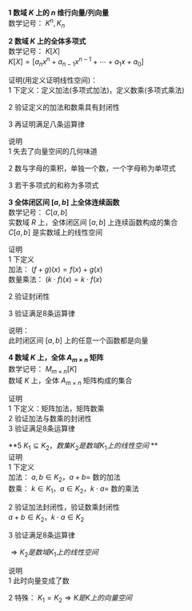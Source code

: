 **1 数域 $K$ 上的 $n$ 维行向量/列向量**  
数学记号： $K^n,K_n$  
  
**2 数域 $K$ 上的全体多项式**  
数学记号： $K[X]$  
 $K[X]=[a_nx^n+a_{n-1}x^{n-1}+\cdots+a_1x+a_0]$  
  
证明(用定义证明线性空间)：  
1 下定义：定义加法(多项式加法)，定义数乘(多项式乘法)  
  
2 验证定义的加法和数乘具有封闭性  
  
3 再证明满足八条运算律  
  
说明  
1 失去了向量空间的几何味道  
  
2 数与字母的乘积，单独一个数，一个字母称为单项式  
  
3 若干多项式的和称为多项式  
  
**3 全体闭区间 $[a,b]$ 上全体连续函数**  
数学记号： $C[a,b]$  
实数域 $R$ 上，全体闭区间 $[a,b]$ 上连续函数构成的集合  
 $C[a,b]$ 是实数域上的线性空间  
  
证明  
1 下定义  
加法： $(f+g)(x)=f(x)+g(x)$  
数量乘法： $(k\cdot f)(x)=k\cdot f(x)$  
  
2 验证封闭性  
  
3 验证满足8条运算律  
  
说明：  
此时闭区间 $[a,b]$ 上的任意一个函数都是向量  
  
**4 数域 $K$ 上，全体 $A_{m\times n}$ 矩阵**  
数学记号： $M_{m\times n}[K]$  
数域 $K$ 上，全体 $A_{m\times n}$ 矩阵构成的集合  
  
证明  
1 下定义：矩阵加法，矩阵数乘  
2 验证加法与数乘的封闭性  
3 验证满足8条运算律  
  
**5  $K_1\subseteq K_2，数集K_2是数域K_1上的线性空间$ **  
证明  
1 下定义  
加法： $a,b\in K_2，a+b=$  数的加法  
数乘： $k\in K_1，a\in K_2，k\cdot a=$  数的乘法  
  
2 验证加法封闭性，验证数乘封闭性  
 $a+b\in K_2，k\cdot a\in K_2$  
  
3 验证满足8条运算律  
  
 $\Rightarrow K_2是数域K_1上的线性空间$  
  
说明  
1 此时向量变成了数  
  
2 特殊： $K_1=K_2\Rightarrow K是K上的向量空间$  
